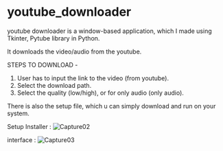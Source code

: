 # youtube_downloader
youtube downloader is a window-based application, which I made using Tkinter, Pytube library in Python. 

It downloads the video/audio from the youtube.

STEPS TO DOWNLOAD - 
1. User has to input the link to the video (from youtube).
2. Select the download path.
3. Select the quality (low/high), or for only audio (only audio).

There is also the setup file, which u can simply download and run on your system. 

Setup Installer :
![Capture02](https://github.com/lakshya2002/youtube_downloader/assets/76100018/f86b9b10-432b-45d0-bdae-3f5651013ffa)

interface :
![Capture03](https://github.com/lakshya2002/youtube_downloader/assets/76100018/86c83dfc-32f8-42a0-bdf8-b8db7291b3a4)
